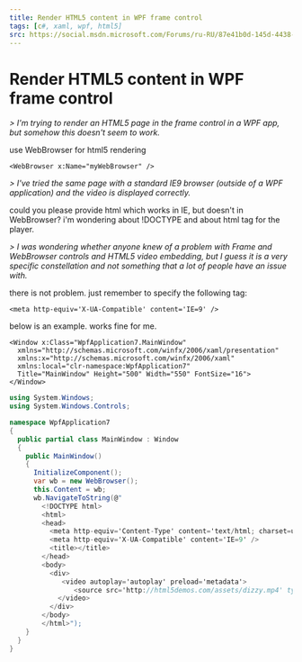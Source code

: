 ```yaml
---
title: Render HTML5 content in WPF frame control
tags: [c#, xaml, wpf, html5]
src: https://social.msdn.microsoft.com/Forums/ru-RU/87e41b0d-145d-4438-958e-c8b3a0a969d3/render-html5-content-in-wpf-frame-control?forum=wpf
---
```

# Render HTML5 content in WPF frame control
*> I'm trying to render an HTML5 page in the frame control in a WPF app, but somehow this doesn't seem to work.*

use WebBrowser for html5 rendering   
```
<WebBrowser x:Name="myWebBrowser" />
```
*> I've tried the same page with a standard IE9 browser (outside of a WPF application) and the video is displayed correctly.*

could you please provide html which works in IE, but doesn't in WebBrowser?
 i'm wondering about !DOCTYPE and about html tag for the player.

*> I was wondering whether anyone knew of a problem with Frame and WebBrowser controls and HTML5 video embedding, but I guess it is a very specific constellation and not something that a lot of people have an issue with.*

there is not problem. just remember to specify the following tag:
```   
<meta http-equiv='X-UA-Compatible' content='IE=9' /> 
```
below is an example. works fine for me.
```xaml
<Window x:Class="WpfApplication7.MainWindow"
  xmlns="http://schemas.microsoft.com/winfx/2006/xaml/presentation"
  xmlns:x="http://schemas.microsoft.com/winfx/2006/xaml"
  xmlns:local="clr-namespace:WpfApplication7"
  Title="MainWindow" Height="500" Width="550" FontSize="16">
</Window>
```
```c#
using System.Windows;
using System.Windows.Controls;

namespace WpfApplication7
{
  public partial class MainWindow : Window
  {
    public MainWindow()
    {
      InitializeComponent();
      var wb = new WebBrowser();
      this.Content = wb;
      wb.NavigateToString(@"
        <!DOCTYPE html>
        <html>
        <head>
          <meta http-equiv='Content-Type' content='text/html; charset=unicode' />
          <meta http-equiv='X-UA-Compatible' content='IE=9' /> 
          <title></title>
        </head>
        <body>
          <div>
             <video autoplay='autoplay' preload='metadata'>
                <source src='http://html5demos.com/assets/dizzy.mp4' type='video/mp4' />
            </video>
          </div>
        </body>
        </html>");
    }
  }
}
```